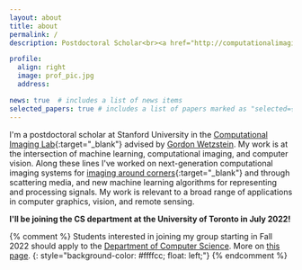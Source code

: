 ```yaml
---
layout: about
title: about
permalink: /
description: Postdoctoral Scholar<br><a href="http://computationalimaging.org/">Computational Imaging Lab</a><br><a href="https://www.stanford.edu/">Stanford University</a> 

profile:
  align: right 
  image: prof_pic.jpg
  address:

news: true  # includes a list of news items
selected_papers: true # includes a list of papers marked as "selected={true}"
---
```


I'm a postdoctoral scholar at Stanford University in the [Computational Imaging Lab](http://www.computationalimaging.org/){:target="_blank"} advised by [Gordon Wetzstein](https://stanford.edu/~gordonwz/). My work is at the intersection of machine learning, computational imaging, and computer vision. Along these lines I've worked on next-generation computational imaging systems for [imaging around corners](http://go.ted.com/davidlindell/){:target="_blank"} and through scattering media, and new machine learning algorithms for representing and processing signals. My work is relevant to a broad range of applications in computer graphics, vision, and remote sensing. 

**I'll be joining the CS department at the University of Toronto in July 2022!**

{% comment %}
Students interested in joining my group starting in Fall 2022 should apply to the [Department of Computer Science](https://web.cs.toronto.edu/graduate/prospective). More on [this page](/joining).
{: style="background-color: #ffffcc; float: left;"}
{% endcomment %}
